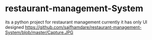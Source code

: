 # restaurant-management-System
its a python project for restaurant management currently it has only UI designed
https://github.com/saifhamdare/restaurant-management-System/blob/master/Capture.JPG
